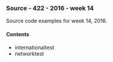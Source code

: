 ### Source - 422 - 2016 - week 14

Source code examples for week 14, 2016.

#### Contents
* internationaltest
* networktest
